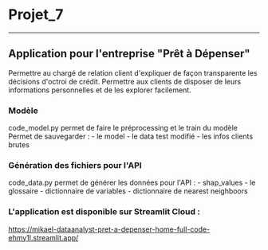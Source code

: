 # Projet_7
***
## Application pour l'entreprise "Prêt à Dépenser"
Permettre au chargé de relation client d'expliquer de façon transparente les décisions d'octroi de crédit.
Permettre aux clients de disposer de leurs informations personnelles et de les explorer facilement.

### Modèle
code_model.py permet de faire le préprocessing et le train du modèle
Permet de sauvegarder :
    - le model
    - le data test modifié
    - les infos clients brutes

### Génération des fichiers pour l'API
code_data.py permet de générer les données pour l'API :
    - shap_values
    - le glossaire
    - dictionnaire de variables
    - dictionnaire de nearest neighboors

### L'application est disponible sur Streamlit Cloud :
https://mikael-dataanalyst-pret-a-depenser-home-full-code-ehmy1l.streamlit.app/
